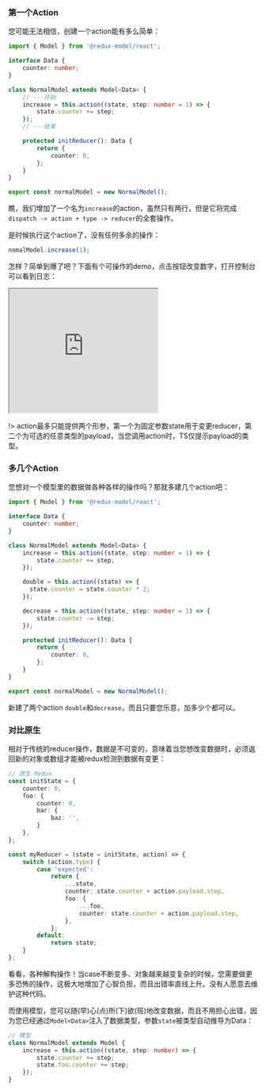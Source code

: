### 第一个Action

您可能无法相信，创建一个action能有多么简单：

```typescript
import { Model } from '@redux-model/react';

interface Data {
    counter: number;
}

class NormalModel extends Model<Data> {
    // ---开始
    increase = this.action((state, step: number = 1) => {
        state.counter += step;
    });
    // ---结束

    protected initReducer(): Data {
        return {
            counter: 0,
        };
    }
}

export const normalModel = new NormalModel();
```
瞧，我们增加了一个名为`increase`的action，虽然只有两行，但是它将完成`dispatch -> action + type -> reducer`的全套操作。

是时候执行这个action了，没有任何多余的操作：
```typescript
nomalModel.increase(1);
```
怎样？简单到爆了吧？下面有个可操作的demo，点击按钮改变数字，打开控制台可以看到日志：

<iframe src="https://redux-model.github.io/docs-runtime/normal-action.html" height="250"></iframe>

!> action最多只能提供两个形参，第一个为固定参数state用于变更reducer，第二个为可选的任意类型的payload，当您调用action时，TS仅提示payload的类型。

### 多几个Action

您想对一个模型里的数据做各种各样的操作吗？那就多建几个action吧：

```typescript
import { Model } from '@redux-model/react';

interface Data {
    counter: number;
}

class NormalModel extends Model<Data> {
    increase = this.action((state, step: number = 1) => {
        state.counter += step;
    });

    double = this.action((state) => {
      state.counter = state.counter * 2;
    });

    decrease = this.action((state, step: number = 1) => {
        state.counter -= step;
    });

    protected initReducer(): Data {
        return {
            counter: 0,
        };
    }
}

export const normalModel = new NormalModel();
```
新建了两个action `double`和`decrease`，而且只要您乐意，加多少个都可以。



### 对比原生

相对于传统的reducer操作，数据是不可变的，意味着当您想改变数据时，必须返回新的对象或数组才能被redux检测到数据有变更：
```typescript
// 原生 Redux
const initState = {
    counter: 0,
    foo: {
        counter: 0,
        bar: {
            baz: '',
        }
    },
};

const myReducer = (state = initState, action) => {
    switch (action.type) {
        case 'expected':
            return {
                ...state,
                counter: state.counter + action.payload.step,
                foo: {
                    ...foo,
                    counter: state.counter + action.payload.step,
                },
            };
        default:
            return state;
    }
};
```
看看，各种解构操作！当case不断变多、对象越来越变复杂的时候，您需要做更多恐怖的操作，这极大地增加了心智负担，而且出错率直线上升。没有人愿意去维护这种代码。

而使用模型，您可以随(早)心(点)所(下)欲(班)地改变数据，而且不用担心出错，因为您已经通过`Model<Data>`注入了数据类型，参数`state`被类型自动推导为Data：
```typescript
// 模型
class NormalModel extends Model {
    increase = this.action((state, step: number) => {
        state.counter += step;
        state.foo.counter += step;
    });
}
```
